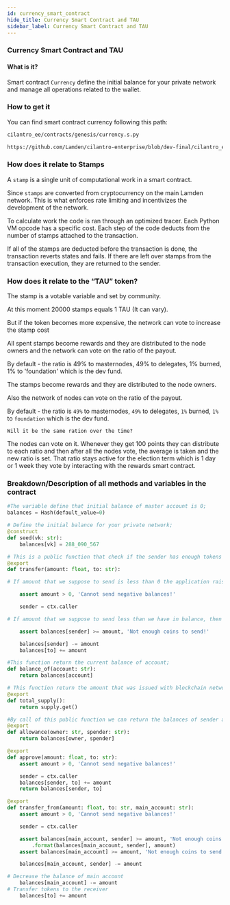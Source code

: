 ```yaml
---
id: currency_smart_contract
hide_title: Currency Smart Contract and TAU
sidebar_label: Currency Smart Contract and TAU
---
```


### Currency Smart Contract and TAU

#### What is it?

Smart contract `Currency` define the initial balance for your private network and manage all operations related to the wallet.


### How to get it

You can find smart contract currency following this path:

```bash
cilantro_ee/contracts/genesis/currency.s.py
```

```bash
https://github.com/Lamden/cilantro-enterprise/blob/dev-final/cilantro_ee/contracts/genesis/currency.s.py

```

### How does it relate to Stamps

A `stamp` is a single unit of computational work in a smart contract.

Since `stamps` are converted from cryptocurrency on the main Lamden network. This is what enforces rate limiting and incentivizes the development of the network.

To calculate work the code is ran through an optimized tracer. Each Python VM opcode has a specific cost. Each step of the code deducts from the number of stamps attached to the transaction.

If all of the stamps are deducted before the transaction is done, the transaction reverts states and fails. If there are left over stamps from the transaction execution, they are returned to the sender.

### How does it relate to the “TAU” token?

The stamp is a votable variable and set by community. 

At this moment 20000 stamps equals 1 TAU (It can vary).

But if the token becomes more expensive, the network can vote to increase the stamp cost

All spent stamps become rewards and they are distributed to the node owners and the network can vote on the ratio of the payout.

By default - the ratio is 49% to masternodes, 49% to delegates, 1% burned, 1% to 'foundation' which is the dev fund.

The stamps become rewards and they are distributed to the node owners.

Also the network of nodes can vote on the ratio of the payout.

By default - the ratio is `49%` to masternodes, `49%` to delegates, `1%` burned, `1%` to `foundation` which is the dev fund.

`Will it be the same ration over the time?`

The nodes can vote on it. Whenever they get 100 points they can distribute to each ratio
and then after all the nodes vote, the average is taken and the new ratio is set. That ratio stays active for the election term which is 1 day or 1 week they vote by interacting with the rewards smart contract.


### Breakdown/Description of all methods and variables in the contract

```python
#The variable define that initial balance of master account is 0;
balances = Hash(default_value=0)

# Define the initial balance for your private network;
@construct
def seed(vk: str):
    balances[vk] = 288_090_567

# This is a public function that check if the sender has enough tokens to send;
@export
def transfer(amount: float, to: str):

# If amount that we suppose to send is less than 0 the application raise an error;

    assert amount > 0, 'Cannot send negative balances!'

    sender = ctx.caller

# If amount that we suppose to send less than we have in balance, then the application raise an error;

    assert balances[sender] >= amount, 'Not enough coins to send!'

    balances[sender] -= amount
    balances[to] += amount

#This function return the current balance of account;
def balance_of(account: str):
    return balances[account]

# This function return the amount that was issued with blockchain network deployment;
@export
def total_supply():
    return supply.get()

#By call of this public function we can return the balances of sender and receiver;
@export
def allowance(owner: str, spender: str):
    return balances[owner, spender]

@export
def approve(amount: float, to: str):
    assert amount > 0, 'Cannot send negative balances!'

    sender = ctx.caller
    balances[sender, to] += amount
    return balances[sender, to]

@export
def transfer_from(amount: float, to: str, main_account: str):
    assert amount > 0, 'Cannot send negative balances!'

    sender = ctx.caller

    assert balances[main_account, sender] >= amount, 'Not enough coins approved to send! You have {} and are trying to spend {}'\
        .format(balances[main_account, sender], amount)
    assert balances[main_account] >= amount, 'Not enough coins to send!'

    balances[main_account, sender] -= amount

# Decrease the balance of main account   
    balances[main_account] -= amount
# Transfer tokens to the receiver
    balances[to] += amount
```

